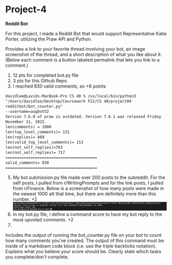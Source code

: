 # Project-4

**Reddit Bot**

For this project, I made a Reddit Bot that would support Representative Katie Porter, utilizing the Praw API and Python. 


Provides a link to your favorite thread involving your bot, an image screenshot of the thread, and a short description of what you like about it. (Below each comment is a button labeled permalink that lets you link to a comment.)

1. 12 pts for completed bot.py file
2. 3 pts for this Github Repo
3. I reached 830 valid comments, so +6 points

```
davidlee@Lavids-MacBook-Pro CS 40 % /us/local/bin/python3 "/Users/davidlee/Desktop/Coursework F22/CS 40/project04 redditbot/bot_counter.py"
--username=augbot52
Version 7.6.0 of praw is outdated. Version 7.6.1 was released Friday November 11, 2022.
len(comments) = 1000
len(top_level_comments)= 131
len(replies)= 869
len(valid_top_level_comments)= 113
len(not_self_replies)=763
len(not_self_replies)= 717
========================================
valid_comments= 830
========================================
```

5. My bot.submission.py file made over 200 posts to the subreddit. For the self posts, I pulled from r/WritingPrompts and for the link posts, I pulled from r/Finance. Below is a screenshot of how many posts were made in the newest 1000 att that time, but there are definitely more than this number. +2
![](post_submissions.png)
6. In my bot.py file, I define a command score to have my bot reply to the most upvoted comments. +2
7. 
Includes the output of running the bot_counter.py file on your bot to count how many comments you've created. The output of this command must be inside of a markdown code block (i.e. use the triple backticks notation).
Explains what you believe your score should be. Clearly state which tasks you complete/don't complete.
